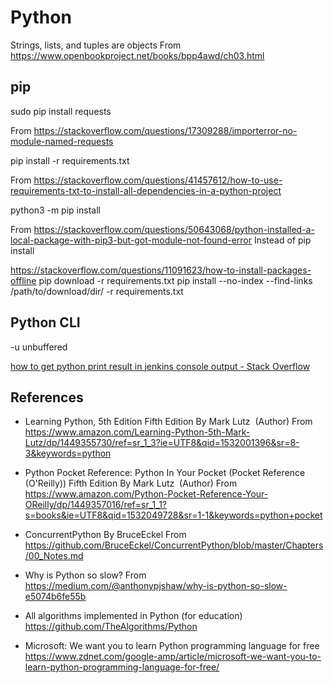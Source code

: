 # Python

Strings, lists, and tuples are objects
From <https://www.openbookproject.net/books/bpp4awd/ch03.html>

## pip

sudo pip install requests

From <https://stackoverflow.com/questions/17309288/importerror-no-module-named-requests> 


pip install -r requirements.txt

From <https://stackoverflow.com/questions/41457612/how-to-use-requirements-txt-to-install-all-dependencies-in-a-python-project> 


python3 -m pip install

From <https://stackoverflow.com/questions/50643068/python-installed-a-local-package-with-pip3-but-got-module-not-found-error> 
Instead of pip install

https://stackoverflow.com/questions/11091623/how-to-install-packages-offline
pip download -r requirements.txt
pip install --no-index --find-links /path/to/download/dir/ -r requirements.txt

## Python CLI

-u unbuffered

[how to get python print result in jenkins console output - Stack Overflow](https://stackoverflow.com/questions/22826006/how-to-get-python-print-result-in-jenkins-console-output)

## References

* Learning Python, 5th Edition Fifth Edition
By Mark Lutz  (Author)
From <https://www.amazon.com/Learning-Python-5th-Mark-Lutz/dp/1449355730/ref=sr_1_3?ie=UTF8&qid=1532001396&sr=8-3&keywords=python> 


* Python Pocket Reference: Python In Your Pocket (Pocket Reference (O'Reilly)) Fifth Edition
By Mark Lutz  (Author)
From <https://www.amazon.com/Python-Pocket-Reference-Your-OReilly/dp/1449357016/ref=sr_1_1?s=books&ie=UTF8&qid=1532049728&sr=1-1&keywords=python+pocket> 


* ConcurrentPython
By BruceEckel
From <https://github.com/BruceEckel/ConcurrentPython/blob/master/Chapters/00_Notes.md> 


* Why is Python so slow?
From <https://medium.com/@anthonypjshaw/why-is-python-so-slow-e5074b6fe55b> 


* All algorithms implemented in Python (for education)
https://github.com/TheAlgorithms/Python


* Microsoft: We want you to learn Python programming language for free
https://www.zdnet.com/google-amp/article/microsoft-we-want-you-to-learn-python-programming-language-for-free/